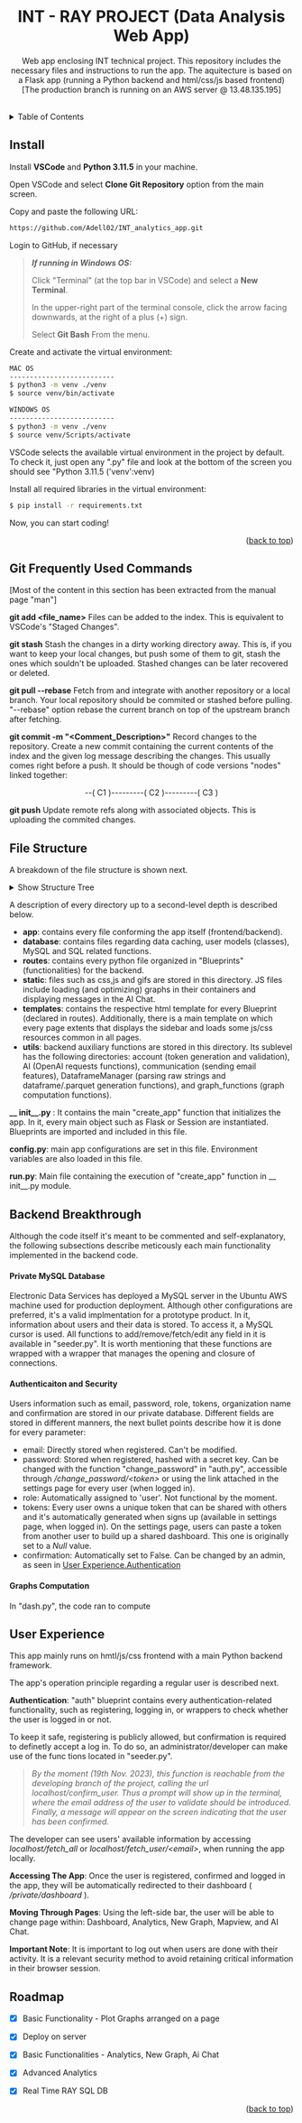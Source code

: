 <div id="top"></div>

<h1 align="center"> INT - RAY PROJECT (Data Analysis Web App) </h1>

<p align="center">Web app enclosing INT technical project. This repository includes the necessary files and instructions to run the app. The aquitecture is based on a Flask app (running a Python backend and html/css/js based frontend)<br>[The production branch is running on an AWS server @ 13.48.135.195]</p>
<br />

<!-- TABLE OF CONTENTS -->
<details>
  <summary>Table of Contents</summary>
  <ol>
    <li><a href="#Install">Install</a></li>
    <li><a href='#Git Frequently Used Commands'>Git Frequently Used Commands</a></li>
    <li><a href="#File Structure">File Structure</a></li>
    <li><a href="#User Experience">User Experience</a></li>
    <li><a href="Backend Breakthrough">Backend Breakthrough</a></li>
        <ul>
            <li><a href="#Private MySQL Database">Private MySQL Database</a></li>
            <li><a href="#Authenticaiton and Security">Authenticaiton and Security</a></li>
            <li><a href="#Graphs Computation">Graphs Computation</a></li>
        </ul>
    <li><a href="#roadmap">Roadmap</a></li>

  </ol>
</details>


<!-- Install -->
<div id="Install"></div>

## Install

Install **VSCode** and **Python 3.11.5** in your machine.

Open VSCode and select **Clone Git Repository** option from the main screen.

Copy and paste the following URL:
```sh
https://github.com/Adell02/INT_analytics_app.git
```

Login to GitHub, if necessary

> **_If running in Windows OS:_** 
> 
> Click "Terminal" (at the top bar in VSCode) and select a **New Terminal**. 
> 
> In the upper-right part of the terminal console, click the arrow facing downwards, at the right of a plus (+) sign. 
> 
> Select **Git Bash** From the menu.


Create and activate the virtual environment:
```sh
MAC OS
--------------------------
$ python3 -m venv ./venv
$ source venv/bin/activate

WINDOWS OS
--------------------------
$ python3 -m venv ./venv
$ source venv/Scripts/activate
```
VSCode selects the available virtual environment in the project by default. To check it, just open any ".py" file and look at the bottom of the screen you should see "Python 3.11.5 ('venv':venv)


Install all required libraries in the virtual environment:
```sh
$ pip install -r requirements.txt
```

Now, you can start coding!

<p align="right">(<a href="#top">back to top</a>)</p>

## Git Frequently Used Commands
<div id="Git Frequently Used Commands"></div>

[Most of the content in this section has been extracted from the manual page "man"]

**git add <file_name>**
Files can be added to the index. This is equivalent to VSCode's "Staged Changes". 

**git stash**
Stash the changes in a dirty working directory away. This is, if you want to keep your local changes, but push some of them to git, stash the ones which souldn't be uploaded.
Stashed changes can be later recovered or deleted.

**git pull --rebase**
Fetch from and integrate with another repository or a local branch. Your local repository should be commited or stashed before pulling. "--rebase" option rebase the current branch on top of the upstream branch after fetching.

**git commit -m "<Comment_Description>"**
Record changes to the repository. Create a new commit containing the current contents of the index and the given log message describing the changes. This usually comes right before a push. It should be though of code versions "nodes" linked together: 
<p align='center'>
--( C1 )---------( C2 )---------( C3 )
</p>

**git push**
Update remote refs along with associated objects. This is uploading the commited changes. 


## File Structure
<div id="File Structure"></div>

A breakdown of the file structure is shown next.

<details>
  <summary>Show Structure Tree</summary>

>
\\__ app<br>
... \\__ database<br>
........ \\__ dfs<br>
........ \\__ models.py<br>
........ \\__ seeder.py<br>
... \\__ routes<br>
........ \\__ ai_chat.py<br>
........ \\__ auth.py<br>
........ \\__ dash.py<br>
........ \\__ newgraphic.py<br>
........ \\__ RESTful_API.py<br>
........ \\__ settings.py<br>
......... \\__ analytics.py<br>
.... \\__ static<br>
......... \\__ css<br>
.............. \\__ analytics.css<br>
.............. \\__ main.css<br>
.............. \\__ mapview.css<br>
.............. \\__ settings.css<br>
......... \\__ js<br>
.............. \\__ chat_ai.js<br>
.............. \\__ load_graphs.js<br>
......... \\__ gif<br>
.............. \\__ R.gif<br>
.... \\__ templates<br>
......... \\__ ai_chat.html<br>
......... \\__ analytics.html<br>
......... \\__ change_password.html<br>
......... \\__ confirm_email.html<br>
......... \\__ dashboard.html<br>
......... \\__ datasource.html<br>
......... \\__ login.html<br>
......... \\__ mapview.html<br>
......... \\__ newgraphic.html<br>
......... \\__ register.html<br>
......... \\__ settings.py<br>
......... \\__ template.html<br>
.... \\__ utils<br>
......... \\__ account<br>
.............. \\__ token.py<br>
......... \\__ AI<br>
.............. \\__ openai_request.py<br>
......... \\__ communication<br>
.............. \\__ mailing.py<br>
......... \\__ DataframeManager<br>
.............. \\__ load_df.py<br>
......... \\__ graph_functions<br>
.............. \\__ consumption_vs_temp.py<br>
.............. \\__ dashboard_config.json<br>
.............. \\__ functions.py<br>
.............. \\__ generate_dashboard_graphics.py<br>
\\__ __init__.py<br>
\\__ config.py<br>
\\__ README.md<br>
\\__ .gitignore<br>
\\__ requirements.txt<br>
\\__ run.py<br>

</details>
 
 A description of every directory up to a second-level depth is described below.

 - **app**: contains every file conforming the app itself (frontend/backend).
 - **database**: contains files regarding data caching, user models (classes), MySQL and SQL related functions. 
 - **routes**: contains every python file organized in "Blueprints" (functionalities) for the backend.
 - **static**: files such as css,js and gifs are stored in this directory. JS files include loading (and optimizing) graphs in their containers and displaying messages in the AI Chat.
 - **templates**: contains the respective html template for every Blueprint (declared in routes). Additionally, there is a main template on which every page extents that displays the sidebar and loads some js/css resources common in all pages.
 - **utils**: backend auxiliary functions are stored in this directory. Its sublevel has the following directories: account (token generation and validation), AI (OpenAI requests functions), communication (sending email features), DataframeManager (parsing raw strings and dataframe/.parquet generation functions), and graph_functions (graph computation functions).

 **__ init__.py** : It contains the main "create_app" function that initializes the app. In it, every main object such as Flask or Session are instantiated. Blueprints are imported and included in this file. 

 **config.py**: main app configurations are set in this file. Environment variables are also loaded in this file.

 **run.py**: Main file containing the execution of "create_app" function in __ init__.py module.


## Backend Breakthrough
<div id="Backend Breakthrough"></div>

Although the code itself it's meant to be commented and self-explanatory, the following subsections describe meticously each main functionality implemented in the backend code.

#### Private MySQL Database
<div id="Private MySQL Database"></div>

Electronic Data Services has deployed a MySQL server in the Ubuntu AWS machine used for production deployment. Although other configurations are preferred, it's a valid implmentation for a prototype product. In it, information about users and their data is stored. To access it, a MySQL cursor is used. All functions to add/remove/fetch/edit any field in it is available in "seeder.py". It is worth mentioning that these functions are wrapped with a wrapper that manages the opening and closure of connections. 

#### Authenticaiton and Security
<div id="Authenticaiton and Security"></div>

Users information such as email, password, role, tokens, organization name and confirmation are stored in our private database. Different fields are stored in different manners, the next bullet points describe how it is done for every parameter:
- email: Directly stored when registered. Can't be modified.
- password: Stored when registered, hashed with a secret key. Can be changed with the function "change_password" in "auth.py", accessible through _/change_password/\<token>_ or using the link attached in the settings page for every user (when logged in).
- role: Automatically assigned to 'user'. Not functional by the moment.
- tokens: Every user owns a unique token that can be shared with others and it's automatically generated when signs up (available in settings page, when logged in). On the settings page, users can paste a token from another user to build up a shared dashboard. This one is originally set to a _Null_ value.  
- confirmation: Automatically set to False. Can be changed by an admin, as seen in <a href="#user-experience"> User Experience.Authentication</a>

#### Graphs Computation
<div id="Graphs Computation"></div>

In "dash.py", the code ran to compute 



## User Experience
<div id="User Experience"></div>

This app mainly runs on hmtl/js/css frontend with a main Python backend framework.

The app's operation principle regarding a regular user is described next.

**Authentication**: "auth" blueprint contains every authentication-related functionality, such as registering, logging in, or wrappers to check whether the user is logged in or not. 

To keep it safe, registering is publicly allowed, but confirmation is required to definetly accept a log in. To do so, an administrator/developer can make use of the func tions located in "seeder.py". 

>_By the moment (19th Nov. 2023), this function is reachable from the developing branch of the project, calling the url localhost/confirm_user. Thus a prompt will show up in the terminal, where the email address of the user to validate should be introduced. Finally, a message will appear on the screen indicating that the user has been confirmed._

The developer can see users' available information by accessing _localhost/fetch_all_ or _localhost/fetch_user/\<email>_, when running the app locally. 

**Accessing The App**: Once the user is registered, confirmed and logged in the app, they will be automatically redirected to their dashboard ( _/private/dashboard_ ). 

**Moving Through Pages**: Using the left-side bar, the user will be able to change page within: Dashboard, Analytics, New Graph, Mapview, and AI Chat.

**Important Note**: It is important to log out when users are done with their activity. It is a relevant security method to avoid retaining critical information in their browser session.


<!-- ROADMAP -->
## Roadmap
<div id="Roadmap"></div>

- [x] Basic Functionality - Plot Graphs arranged on a page
- [x] Deploy on server
- [x] Basic Functionalities - Analytics, New Graph, Ai Chat
- [x] Advanced Analytics
- [x] Real Time RAY SQL DB 


<p align="right">(<a href="#top">back to top</a>)</p>
